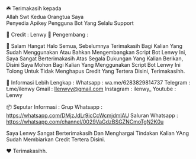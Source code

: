 
☘️ Terimakasih kepada                                
Allah Swt
Kedua Orangtua Saya                     
Penyedia Apikey
Pengguna Bot Yang Selalu Support

📝 Credit : Lenwy
🥇 Pengembang : 

📣 Salam Hangat
Halo Semua, Sebelumnya Terimakasih Bagi Kalian Yang Sudah Menggunakan Atau Bahkan Mengembangkan Script Bot Lenwy Ini, Saya Sangat Berterimakasih Atas Segala Dukungan Yang Kalian Berikan, Disini Saya Mohon Bagi Kalian Yang Menggunakan Script Bot Lenwy Ini Tolong Untuk Tidak Menghapus Credit Yang Tertera Disini, Terimakasihh.

📑 Informasi Lebih Lengkap :
Whatsapp : wa.me/6283829814737
Telegram : t.me/ilenwy
Gmail : Ilenwyy@gmail.com
Instagram : ilenwy_
Youtube : Lenwy

📦 Seputar Informasi :
Grup Whatsapp : https://whatsapp.com/DMjzJdLr9icCcWcmjdmlAU
Saluran Whatsapp : https://whatsapp.com/channel/0029VaGdzBSGZNCmoTgN2K0u

Saya Lenwy Sangat Berterimakasih Dan Menghargai Tindakan Kalian YAng Sudah Membiarkan Credit Tertera Disini.

❤️ Terimakasihh.



